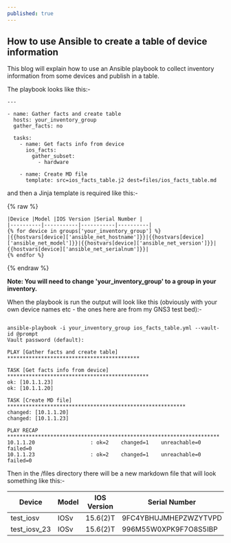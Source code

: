 ```yaml
---
published: true
---
```

## How to use Ansible to create a table of device information


This blog will explain how to use an Ansible playbook to collect inventory information from some devices and publish in a table.

The playbook looks like this:-


```
---

- name: Gather facts and create table
  hosts: your_inventory_group
  gather_facts: no

  tasks:
    - name: Get facts info from device
      ios_facts:
        gather_subset:
          - hardware

    - name: Create MD file
      template: src=ios_facts_table.j2 dest=files/ios_facts_table.md
```

and then a Jinja template is required like this:-

{% raw %}
```
|Device |Model |IOS Version |Serial Number |
|----------|-----------|-----------|----------|
{% for device in groups['your_inventory_group'] %}
|{{hostvars[device]['ansible_net_hostname']}}|{{hostvars[device]['ansible_net_model']}}|{{hostvars[device]['ansible_net_version']}}|{{hostvars[device]['ansible_net_serialnum']}}|
{% endfor %}
```
{% endraw %}

**Note: You will need to change 'your_inventory_group' to a group in your inventory.**

When the playbook is run the output will look like this (obviously with your own device names etc - the ones here are from my GNS3 test bed):-

```

ansible-playbook -i your_inventory_group ios_facts_table.yml --vault-id @prompt     
Vault password (default): 

PLAY [Gather facts and create table] *******************************************

TASK [Get facts info from device] **********************************************
ok: [10.1.1.23]
ok: [10.1.1.20]

TASK [Create MD file] **********************************************************
changed: [10.1.1.20]
changed: [10.1.1.23]

PLAY RECAP *********************************************************************
10.1.1.20                  : ok=2    changed=1    unreachable=0    failed=0   
10.1.1.23                  : ok=2    changed=1    unreachable=0    failed=0   

```
Then in the /files directory there will be a new markdown file that will look something like this:- 

|Device |Model |IOS Version |Serial Number |
|----------|-----------|-----------|----------|
|test_iosv|IOSv|15.6(2)T|9FC4YBHUJMHEPZWZYTVPD|
|test_iosv_23|IOSv|15.6(2)T|996M55W0XPK9F7O8S5IBP|






